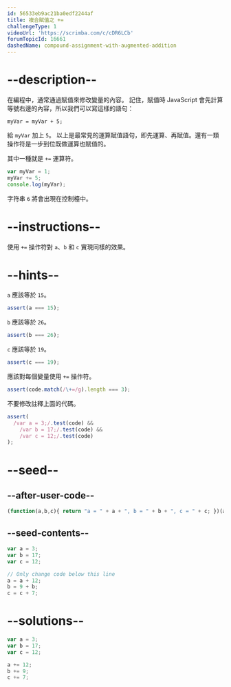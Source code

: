 ```yaml
---
id: 56533eb9ac21ba0edf2244af
title: 複合賦值之 +=
challengeType: 1
videoUrl: 'https://scrimba.com/c/cDR6LCb'
forumTopicId: 16661
dashedName: compound-assignment-with-augmented-addition
---
```


# --description--

在編程中，通常通過賦值來修改變量的內容。 記住，賦值時 JavaScript 會先計算等號右邊的內容，所以我們可以寫這樣的語句：

`myVar = myVar + 5;`

給 `myVar` 加上 `5`。 以上是最常見的運算賦值語句，即先運算、再賦值。還有一類操作符是一步到位既做運算也賦值的。

其中一種就是 `+=` 運算符。

```js
var myVar = 1;
myVar += 5;
console.log(myVar);
```

字符串 `6` 將會出現在控制檯中。

# --instructions--

使用 `+=` 操作符對 `a`、`b` 和 `c` 實現同樣的效果。

# --hints--

`a` 應該等於 `15`。

```js
assert(a === 15);
```

`b` 應該等於 `26`。

```js
assert(b === 26);
```

`c` 應該等於 `19`。

```js
assert(c === 19);
```

應該對每個變量使用 `+=` 操作符。

```js
assert(code.match(/\+=/g).length === 3);
```

不要修改註釋上面的代碼。

```js
assert(
  /var a = 3;/.test(code) &&
    /var b = 17;/.test(code) &&
    /var c = 12;/.test(code)
);
```

# --seed--

## --after-user-code--

```js
(function(a,b,c){ return "a = " + a + ", b = " + b + ", c = " + c; })(a,b,c);
```

## --seed-contents--

```js
var a = 3;
var b = 17;
var c = 12;

// Only change code below this line
a = a + 12;
b = 9 + b;
c = c + 7;
```

# --solutions--

```js
var a = 3;
var b = 17;
var c = 12;

a += 12;
b += 9;
c += 7;
```
